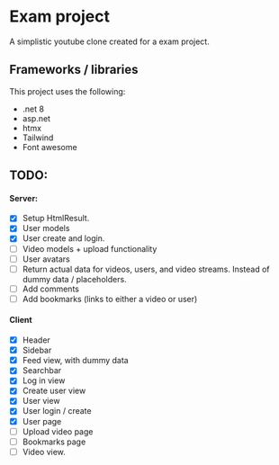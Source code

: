 # Exam project
 A simplistic youtube clone created for a exam project.

## Frameworks / libraries
This project uses the following:
* .net 8
* asp.net
* htmx
* Tailwind 
* Font awesome

## TODO:
#### Server:
- [x] Setup HtmlResult.
- [x] User models
- [x] User create and login.
- [ ] Video models + upload functionality
- [ ] User avatars
- [ ] Return actual data for videos, users, and video streams. Instead of dummy data / placeholders.
- [ ] Add comments
- [ ] Add bookmarks (links to either a video or user)

#### Client
- [x] Header
- [x] Sidebar
- [x] Feed view, with dummy data
- [x] Searchbar
- [x] Log in view
- [x] Create user view
- [x] User view
- [x] User login / create
- [x] User page
- [ ] Upload video page
- [ ] Bookmarks page
- [ ] Video view.
